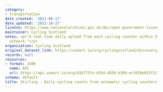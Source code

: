 ```yaml
---
category:
- Transportation
date_created: '2021-08-17'
date_updated: '2022-10-27'
license: https://www.nationalarchives.gov.uk/doc/open-government-licence/version/3/
maintainer: Cycling Scotland
notes: <p>"A real-time daily upload from each cycling counter within Stirling Council's
  network."</p>
organization: Cycling Scotland
original_dataset_link: https://usmart.io/org/cyclingscotland/discovery/discovery-view-detail/2baff59f-b06f-4424-b6d9-9dc0d8c1d376
records: null
resources:
- format: JSON
  name: API
  url: https://api.usmart.io/org/d1b773fa-d2bd-4830-b399-ecfd18e832f3/127ececb-bc70-46de-a637-e159b89c6d19/1/urql
schema: default
title: Stirling - Daily cycling counts from automatic cycling counters
---
```

